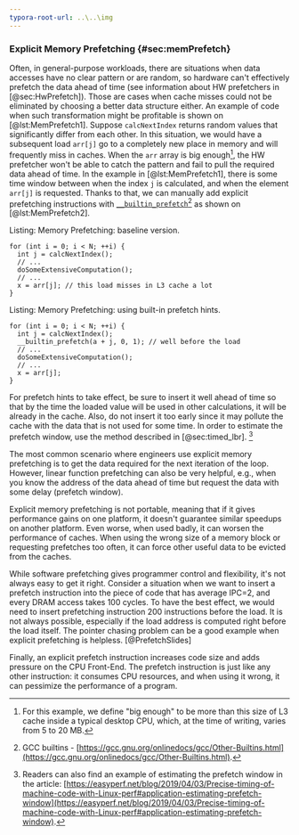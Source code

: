 ```yaml
---
typora-root-url: ..\..\img
---
```


### Explicit Memory Prefetching {#sec:memPrefetch}

Often, in general-purpose workloads, there are situations when data accesses have no clear pattern or are random, so hardware can't effectively prefetch the data ahead of time (see information about HW prefetchers in [@sec:HwPrefetch]). Those are cases when cache misses could not be eliminated by choosing a better data structure either. An example of code when such transformation might be profitable is shown on [@lst:MemPrefetch1]. Suppose `calcNextIndex` returns random values that significantly differ from each other. In this situation, we would have a subsequent load `arr[j]` go to a completely new place in memory and will frequently miss in caches. When the `arr` array is big enough[^3], the HW prefetcher won't be able to catch the pattern and fail to pull the required data ahead of time. In the example in [@lst:MemPrefetch1], there is some time window between when the index `j` is calculated, and when the element `arr[j]` is requested. Thanks to that, we can manually add explicit prefetching instructions with [`__builtin_prefetch`](https://gcc.gnu.org/onlinedocs/gcc/Other-Builtins.html)[^4] as shown on [@lst:MemPrefetch2].

Listing: Memory Prefetching: baseline version.

~~~~ {#lst:MemPrefetch1 .cpp}
for (int i = 0; i < N; ++i) {
  int j = calcNextIndex();
  // ...
  doSomeExtensiveComputation();
  // ...
  x = arr[j]; // this load misses in L3 cache a lot
}
~~~~~~~~~~~~~~~~~~~~~~~~~~~~~~~~~~~~~~~~~~~~~~~~~

Listing: Memory Prefetching: using built-in prefetch hints.

~~~~ {#lst:MemPrefetch2 .cpp}
for (int i = 0; i < N; ++i) {
  int j = calcNextIndex();
  __builtin_prefetch(a + j, 0, 1); // well before the load
  // ...
  doSomeExtensiveComputation();
  // ...
  x = arr[j];
}
~~~~~~~~~~~~~~~~~~~~~~~~~~~~~~~~~~~~~~~~~~~~~~~~~

For prefetch hints to take effect, be sure to insert it well ahead of time so that by the time the loaded value will be used in other calculations, it will be already in the cache. Also, do not insert it too early since it may pollute the cache with the data that is not used for some time. In order to estimate the prefetch window, use the method described in [@sec:timed_lbr]. [^5]

The most common scenario where engineers use explicit memory prefetching is to get the data required for the next iteration of the loop. However, linear function prefetching can also be very helpful, e.g., when you know the address of the data ahead of time but request the data with some delay (prefetch window).

Explicit memory prefetching is not portable, meaning that if it gives performance gains on one platform, it doesn't guarantee similar speedups on another platform. Even worse, when used badly, it can worsen the performance of caches. When using the wrong size of a memory block or requesting prefetches too often, it can force other useful data to be evicted from the caches.

While software prefetching gives programmer control and flexibility, it's not always easy to get it right. Consider a situation when we want to insert a prefetch instruction into the piece of code that has average IPC=2, and every DRAM access takes 100 cycles. To have the best effect, we would need to insert prefetching instruction 200 instructions before the load. It is not always possible, especially if the load address is computed right before the load itself. The pointer chasing problem can be a good example when explicit prefetching is helpless. [@PrefetchSlides]

Finally, an explicit prefetch instruction increases code size and adds pressure on the CPU Front-End. The prefetch instruction is just like any other instruction: it consumes CPU resources, and when using it wrong, it can pessimize the performance of a program.

[^3]: For this example, we define "big enough" to be more than this size of L3 cache inside a typical desktop CPU, which, at the time of writing, varies from 5 to 20 MB.
[^4]: GCC builtins - [https://gcc.gnu.org/onlinedocs/gcc/Other-Builtins.html](https://gcc.gnu.org/onlinedocs/gcc/Other-Builtins.html).
[^5]: Readers can also find an example of estimating the prefetch window in the article: [https://easyperf.net/blog/2019/04/03/Precise-timing-of-machine-code-with-Linux-perf#application-estimating-prefetch-window](https://easyperf.net/blog/2019/04/03/Precise-timing-of-machine-code-with-Linux-perf#application-estimating-prefetch-window).
